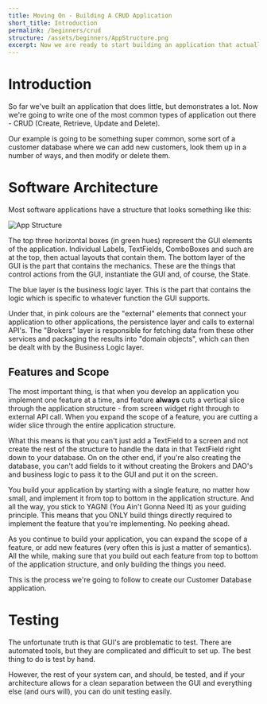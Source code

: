 ```yaml
---
title: Moving On - Building A CRUD Application
short_title: Introduction
permalink: /beginners/crud
structure: /assets/beginners/AppStructure.png
excerpt: Now we are ready to start building an application that actually does something.  We're going to build a CRUD (Create, Retrieve, Update and Delete) application for a customer database.  
---
```


# Introduction

So far we've built an application that does little, but demonstrates a lot.  Now we're going to write one of the most common types of application out there - CRUD (Create, Retrieve, Update and Delete).

Our example is going to be something super common, some sort of a customer database where we can add new customers, look them up in a number of ways, and then modify or delete them.  

# Software Architecture

Most software applications have a structure that looks something like this:

![App Structure]({{page.structure}})

The top three horizontal boxes (in green hues) represent the GUI elements of the application.  Individual Labels, TextFields, ComboBoxes and such are at the top, then actual layouts that contain them.  The bottom layer of the GUI is the part that contains the mechanics.  These are the things that control actions from the GUI, instantiate the GUI and, of course, the State.

The blue layer is the business logic layer.  This is the part that contains the logic which is specific to whatever function the GUI supports.

Under that, in pink colours are the "external" elements that connect your application to other applications, the persistence layer and calls to external API's.  The "Brokers" layer is responsible for fetching data from these other services and packaging the results into "domain objects", which can then be dealt with by the Business Logic layer.

## Features and Scope

The most important thing, is that when you develop an application you implement one feature at a time, and feature **always** cuts a vertical slice through the application structure - from screen widget right through to external API call.  When you expand the scope of a feature, you are cutting a wider slice through the entire application structure.

What this means is that you can't just add a TextField to a screen and not create the rest of the structure to handle the data in that TextField right down to your database.  On on the other end, if you're also creating the database, you can't add fields to it without creating the Brokers and DAO's and business logic to pass it to the GUI and put it on the screen.

You build your application by starting with a single feature, no matter how small, and implement it from top to bottom in the application structure.  And all the way, you stick to YAGNI (You Ain't Gonna Need It) as your guiding principle.  This means that you ONLY build things directly required to implement the feature that you're implementing.  No peeking ahead.  

As you continue to build your application, you can expand the scope of a feature, or add new features (very often this is just a matter of semantics).  All the while, making sure that you build out each feature from top to bottom of the application structure, and only building the things you need.

This is the process we're going to follow to create our Customer Database application.

# Testing

The unfortunate truth is that GUI's are problematic to test.  There are automated tools, but they are complicated and difficult to set up.  The best thing to do is test by hand.

However, the rest of your system can, and should, be tested, and if your architecture allows for a clean separation between the GUI and everything else (and ours will), you can do unit testing easily.
